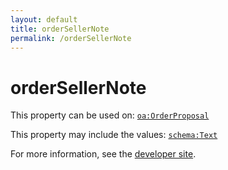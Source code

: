 ```yaml
---
layout: default
title: orderSellerNote
permalink: /orderSellerNote
---
```


# orderSellerNote


This property can be used on: [`oa:OrderProposal`](https://openactive.io/OrderProposal)

This property may include the values: [`schema:Text`](https://schema.org/Text)

For more information, see the [developer site](https://developer.openactive.io/data-model/types/).